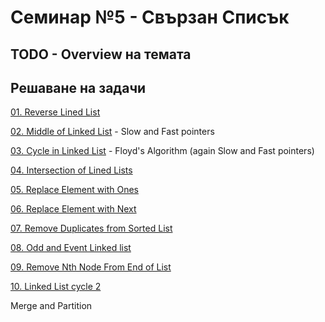 # Семинар №5 - Свързан Списък
## TODO - Overview на темата

## Решаване на задачи

[01. Reverse Lined List](https://www.hackerrank.com/challenges/reverse-a-linked-list/problem)

[02. Middle of Linked List](https://leetcode.com/problems/middle-of-the-linked-list/description/) - Slow and Fast pointers

[03. Cycle in Linked List](https://www.hackerrank.com/challenges/detect-whether-a-linked-list-contains-a-cycle/problem) - Floyd's Algorithm (again Slow and Fast pointers)

[04. Intersection of Lined Lists](https://leetcode.com/problems/intersection-of-two-linked-lists/description/)

[05. Replace Element with Ones](https://www.hackerrank.com/contests/sda-test-2022-2023-wdfgs/challenges/challenge-3729)

[06. Replace Element with Next](https://www.hackerrank.com/contests/sda-test-2022-2023-wdfgs/challenges/challenge-3730)

[07. Remove Duplicates from Sorted List](https://leetcode.com/problems/remove-duplicates-from-sorted-list/)

[08. Odd and Event Linked list](https://leetcode.com/problems/odd-even-linked-list/)

[09. Remove Nth Node From End of List](https://leetcode.com/problems/remove-nth-node-from-end-of-list/)

[10. Linked List cycle 2](https://leetcode.com/problems/linked-list-cycle-ii/)

Merge and Partition